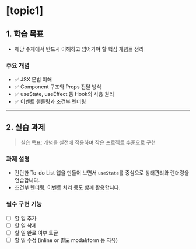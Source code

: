 # [topic1]

## 1. 학습 목표

- 해당 주제에서 반드시 이해하고 넘어가야 할 핵심 개념들 정리

### 주요 개념
- ✅ JSX 문법 이해
- ✅ Component 구조와 Props 전달 방식
- ✅ useState, useEffect 등 Hook의 사용 원리
- ✅ 이벤트 핸들링과 조건부 렌더링

---

## 2. 실습 과제

> 실습 목표: 개념을 실전에 적용하며 작은 프로젝트 수준으로 구현

### 과제 설명
- 간단한 To-do List 앱을 만들어 보면서 `useState`를 중심으로 상태관리와 렌더링을 연습합니다.
- 조건부 렌더링, 이벤트 처리 등도 함께 활용합니다.

### 필수 구현 기능
- [ ] 할 일 추가
- [ ] 할 일 삭제
- [ ] 할 일 완료 여부 토글
- [ ] 할 일 수정 (inline or 별도 modal/form 등 자유)